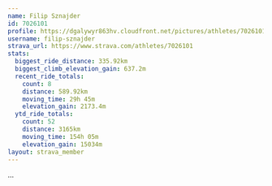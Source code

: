 ```yaml
---
name: Filip Sznajder
id: 7026101
profile: https://dgalywyr863hv.cloudfront.net/pictures/athletes/7026101/2123836/17/large.jpg
username: filip-sznajder
strava_url: https://www.strava.com/athletes/7026101
stats:
  biggest_ride_distance: 335.92km
  biggest_climb_elevation_gain: 637.2m
  recent_ride_totals:
    count: 8
    distance: 589.92km
    moving_time: 29h 45m
    elevation_gain: 2173.4m
  ytd_ride_totals:
    count: 52
    distance: 3165km
    moving_time: 154h 05m
    elevation_gain: 15034m
layout: strava_member
--- 
```

...
